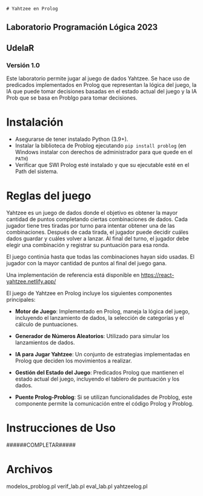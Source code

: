 	# Yahtzee en Prolog
## Laboratorio Programación Lógica 2023
## UdelaR
### Versión 1.0

Este laboratorio permite jugar al juego de dados Yahtzee. Se hace uso de predicados implementados en Prolog que representan la lógica del juego, la IA que puede tomar decisiones basadas en el estado actual del juego y la IA Prob que se basa en Problgo para tomar decisiones.

# Instalación
- Asegurarse de tener instalado Python (3.9+).
- Instalar la biblioteca de Problog ejecutando `pip install problog` (en Windows instalar con derechos de administrador para que quede en el `PATH`)
- Verificar que SWI Prolog esté instalado y que su ejecutable esté en el Path del sistema.


# Reglas del juego

Yahtzee es un juego de dados donde el objetivo es obtener la mayor cantidad de puntos completando ciertas combinaciones de dados. Cada jugador tiene tres tiradas por turno para intentar obtener una de las combinaciones. Después de cada tirada, el jugador puede decidir cuáles dados guardar y cuáles volver a lanzar. Al final del turno, el jugador debe elegir una combinación y registrar su puntuación para esa ronda.

El juego continúa hasta que todas las combinaciones hayan sido usadas. El jugador con la mayor cantidad de puntos al final del juego gana.


Una implementación de referencia está disponible en https://react-yahtzee.netlify.app/

El juego de Yahtzee en Prolog incluye los siguientes componentes principales:

- **Motor de Juego**: Implementado en Prolog, maneja la lógica del juego, incluyendo el lanzamiento de dados, la selección de categorías y el cálculo de puntuaciones.

- **Generador de Números Aleatorios**: Utilizado para simular los lanzamientos de dados.

- **IA para Jugar Yahtzee**: Un conjunto de estrategias implementadas en Prolog que deciden los movimientos a realizar.

- **Gestión del Estado del Juego**: Predicados Prolog que mantienen el estado actual del juego, incluyendo el tablero de puntuación y los dados.

- **Puente Prolog-Problog**: Si se utilizan funcionalidades de Problog, este componente permite la comunicación entre el código Prolog y Problog.

# Instrucciones de Uso

######COMPLETAR#####

# Archivos

modelos_problog.pl
verif_lab.pl
eval_lab.pl
yahtzeelog.pl